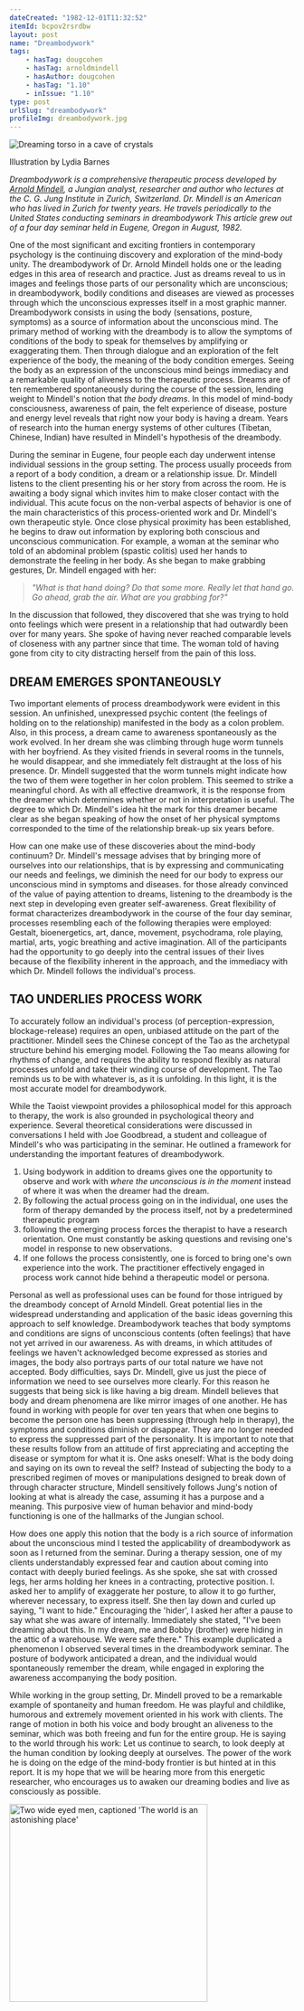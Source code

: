 ```yaml
---
dateCreated: "1982-12-01T11:32:52"
itemId: bcpov2rsrdbw
layout: post
name: "Dreambodywork"
tags:
    - hasTag: dougcohen
    - hasTag: arnoldmindell
    - hasAuthor: dougcohen
    - hasTag: "1.10"
    - inIssue: "1.10"
type: post
urlSlug: "dreambodywork"
profileImg: dreambodywork.jpg
---
```


<img src="../images/dreambodywork.jpg" width="auto" height="auto" alt="Dreaming torso in a cave of crystals"/><!--nopreview--><div class="caption">Illustration by Lydia Barnes</div><!--/nopreview-->

_Dreambodywork is a comprehensive therapeutic process developed by [Arnold Mindell](../@arnoldmindell), a Jungian analyst, researcher and author who lectures at the C. G. Jung Institute in Zurich, Switzerland. Dr. Mindell is an American who has lived in Zurich for twenty years. He travels periodically to the United States conducting seminars in dreambodywork This article grew out of a four day seminar held in Eugene, Oregon in August, 1982._

One of the most significant and exciting frontiers in contemporary psychology is the continuing discovery and exploration of the mind-body unity. The dreambodywork of Dr. Arnold Mindell holds one or the leading edges in this area of research and practice. Just as dreams reveal to us in images and feelings those parts of our personality which are unconscious; in dreambodywork, bodily conditions and diseases are viewed as processes through which the unconscious expresses itself in a most graphic manner. Dreambodywork consists in using the body (sensations, posture, symptoms) as a source of information about the unconscious mind. The primary method of working with the dreambody is to allow the symptoms of conditions of the body to speak for themselves by amplifying or exaggerating them. Then through dialogue and an exploration of the felt experience of the body, the meaning of the body condition emerges. Seeing the body as an expression of the unconscious mind beings immediacy and a remarkable quality of aliveness to the therapeutic process. Dreams are of ten remembered spontaneously during the course of the session, lending weight to Mindell's notion that _the body dreams_. In this model of mind-body consciousness, awareness of pain, the felt experience of disease, posture and energy level reveals that right now your body is having a dream. Years of research into the human energy systems of other cultures (Tibetan, Chinese, Indian) have resulted in Mindell's hypothesis of the dreambody.

During the seminar in Eugene, four people each day underwent intense individual sessions in the group setting. The process usually proceeds from a report of a body condition, a dream or a relationship issue. Dr. Mindell listens to the client presenting his or her story from across the room. He is awaiting a body signal which invites him to make closer contact with the individual. This acute focus on the non-verbal aspects of behavior is one of the main characteristics of this process-oriented work and Dr. Mindell's own therapeutic style. Once close physical proximity has been established, he begins to draw out information by exploring both conscious and unconscious communication. For example, a woman at the seminar who told of an abdominal problem (spastic colitis) used her hands to demonstrate the feeling in her body. As she began to make grabbing gestures, Dr. Mindell engaged with her:

> _"What is that hand doing? Do that some more. Really let that hand go. Go ahead, grab the air. What are you grabbing for?"_

In the discussion that followed, they discovered that she was trying to hold onto feelings which were present in a relationship that had outwardly been over for many years. She spoke of having never reached comparable levels of closeness with any partner since that time. The woman told of having gone from city to city distracting herself from the pain of this loss.

## DREAM EMERGES SPONTANEOUSLY

Two important elements of process dreambodywork were evident in this session. An unfinished, unexpressed psychic content (the feelings of holding on to the relationship) manifested in the body as a colon problem. Also, in this process, a dream came to awareness spontaneously as the work evolved. In her dream she was climbing through huge worm tunnels with her boyfriend. As they visited friends in several rooms in the tunnels, he would disappear, and she immediately felt distraught at the loss of his presence. Dr. Mindell suggested that the worm tunnels might indicate how the two of them were together in her colon problem. This seemed to strike a meaningful chord. As with all effective dreamwork, it is the response from the dreamer which determines whether or not in interpretation is useful. The degree to which Dr. Mindell's idea hit the mark for this dreamer became clear as she began speaking of how the onset of her physical symptoms corresponded to the time of the relationship break-up six years before.

How can one make use of these discoveries about the mind-body continuum? Dr. Mindell's message advises that by bringing more of ourselves into our relationships, that is by expressing and communicating our needs and feelings, we diminish the need for our body to express our unconscious mind in symptoms and diseases. for those already convinced of the value of paying attention to dreams, listening to the dreambody is the next step in developing even greater self-awareness. Great flexibility of format characterizes dreambodywork in the course of the four day seminar, processes resembling each of the following therapies were employed: Gestalt, bioenergetics, art, dance, movement, psychodrama, role playing, martial, arts, yogic breathing and active imagination. All of the participants had the opportunity to go deeply into the central issues of their lives because of the flexibility inherent in the approach, and the immediacy with which Dr. Mindell follows the individual's process.

## TAO UNDERLIES PROCESS WORK

To accurately follow an individual's process (of perception-expression, blockage-release) requires an open, unbiased attitude on the part of the practitioner. Mindell sees the Chinese concept of the Tao as the archetypal structure behind his emerging model. Following the Tao means allowing for rhythms of change, and requires the ability to respond flexibly as natural processes unfold and take their winding course of development. The Tao reminds us to be with whatever is, as it is unfolding. In this light, it is the most accurate model for dreambodywork.

While the Taoist viewpoint provides a philosophical model for this approach to therapy, the work is also grounded in psychological theory and experience. Several theoretical considerations were discussed in conversations I held with Joe Goodbread, a student and colleague of Mindell's who was participating in the seminar. He outlined a framework for understanding the important features of dreambodywork.

1. Using bodywork in addition to dreams gives one the opportunity to observe and work with _where the unconscious is in the moment_ instead of where it was when the dreamer had the dream.
2. By following the actual process going on in the individual, one uses the form of therapy demanded by the process itself, not by a predetermined therapeutic program
3. following the emerging process forces the therapist to have a research orientation. One must constantly be asking questions and revising one's model in response to new observations.
4. If one follows the process consistently, one is forced to bring one's own experience into the work. The practitioner effectively engaged in process work cannot hide behind a therapeutic model or persona.

Personal as well as professional uses can be found for those intrigued by the dreambody concept of Arnold Mindell. Great potential lies in the widespread understanding and application of the basic ideas governing this approach to self knowledge. Dreambodywork teaches that body symptoms and conditions are signs of unconscious contents (often feelings) that have not yet arrived in our awareness. As with dreams, in which attitudes of feelings we haven't acknowledged become expressed as stories and images, the body also portrays parts of our total nature we have not accepted. Body difficulties, says Dr. Mindell, give us just the piece of information we need to see ourselves more clearly. For this reason he suggests that being sick is like having a big dream. Mindell believes that body and dream phenomena are like mirror images of one another. He has found in working with people for over ten years that when one begins to become the person one has been suppressing (through help in therapy), the symptoms and conditions diminish or disappear. They are no longer needed to express the suppressed part of the personality. It is important to note that these results follow from an attitude of first appreciating and accepting the disease or symptom for what it is. One asks oneself: What is the body doing and saying on its own to reveal the self? Instead of subjecting the body to a prescribed regimen of moves or manipulations designed to break down of through character structure, Mindell sensitively follows Jung's notion of looking at what is already the case, assuming it has a purpose and a meaning. This purposive view of human behavior and mind-body functioning is one of the hallmarks of the Jungian school.

How does one apply this notion that the body is a rich source of information about the unconscious mind I tested the applicability of dreambodywork as soon as I returned from the seminar. During a therapy session, one of my clients understandably expressed fear and caution about coming into contact with deeply buried feelings. As she spoke, she sat with crossed legs, her arms holding her knees in a contracting, protective position. I. asked her to amplify of exaggerate her posture, to allow it to go further, wherever necessary, to express itself. She then lay down and curled up saying, "I want to hide." Encouraging the 'hider', I asked her after a pause to say what she was aware of internally. Immediately she stated, "I've been dreaming about this. In my dream, me and Bobby (brother) were hiding in the attic of a warehouse. We were safe there." This example duplicated a phenomenon I observed several times in the dreambodywork seminar. The posture of bodywork anticipated a drean, and the individual would spontaneously remember the dream, while engaged in exploring the awareness accompanying the body position.

While working in the group setting, Dr. Mindell proved to be a remarkable example of spontaneity and human freedom. He was playful and childlike, humorous and extremely movement oriented in his work with clients. The range of motion in both his voice and body brought an aliveness to the seminar, which was both freeing and fun for the entire group. He is saying to the world through his work: Let us continue to search, to look deeply at the human condition by looking deeply at ourselves. The power of the work he is doing on the edge of the mind-body frontier is but hinted at in this report. It is my hope that we will be hearing more from this energetic researcher, who encourages us to awaken our dreaming bodies and live as consciously as possible.

<img src="../images/dreambodywork-2.jpg" width="350" height="auto" alt="Two wide eyed men, captioned 'The world is an astonishing place'"/>
